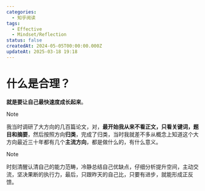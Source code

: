 ```yaml
---
categories:
  - 知乎阅读
tags:
  - Effective
  - Mindset/Reflection
status: false
createdAt: 2024-05-05T00:00:00.000Z
updateAt: 2025-03-18 19:18
---
```


# 什么是合理？

**就是要让自己最快速度成长起来**。

> [!note]
> 我当时调研了大方向的几百篇论文，对，**最开始我从来不看正文，只看关键词，题目和摘要**，然后按照方向**归类**，完成了归类，当时我就差不多从概念上知道这个大方向最近三十年都有几个**主流方向**，都是做什么的，有什么意义。

> [!note]
> 时刻清醒认清自己的能力范畴，冷静总结自己优缺点，仔细分析提升空间，主动交流，坚决果断的执行力，最后，只跟昨天的自己比，只要有进步，就能形成正反馈。
